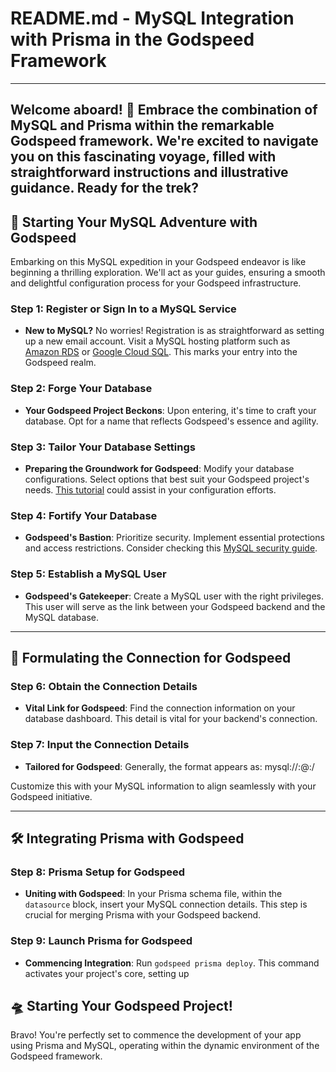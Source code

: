 # README.md - MySQL Integration with Prisma in the Godspeed Framework

---
Welcome aboard! 🚀 Embrace the combination of MySQL and Prisma within the remarkable Godspeed framework. We're excited to navigate you on this fascinating voyage, filled with straightforward instructions and illustrative guidance. Ready for the trek?
---

## 🌌 Starting Your MySQL Adventure with Godspeed

Embarking on this MySQL expedition in your Godspeed endeavor is like beginning a thrilling exploration. We'll act as your guides, ensuring a smooth and delightful configuration process for your Godspeed infrastructure.

### Step 1: Register or Sign In to a MySQL Service
- **New to MySQL?** No worries! Registration is as straightforward as setting up a new email account. Visit a MySQL hosting platform such as [Amazon RDS](https://aws.amazon.com/rds/mysql/) or [Google Cloud SQL](https://cloud.google.com/sql). This marks your entry into the Godspeed realm.

### Step 2: Forge Your Database
- **Your Godspeed Project Beckons**: Upon entering, it's time to craft your database. Opt for a name that reflects Godspeed's essence and agility.

### Step 3: Tailor Your Database Settings
- **Preparing the Groundwork for Godspeed**: Modify your database configurations. Select options that best suit your Godspeed project's needs. [This tutorial](https://dev.mysql.com/doc/refman/8.0/en/) could assist in your configuration efforts.

### Step 4: Fortify Your Database
- **Godspeed's Bastion**: Prioritize security. Implement essential protections and access restrictions. Consider checking this [MySQL security guide](https://dev.mysql.com/doc/mysql-security-excerpt/8.0/en/).

### Step 5: Establish a MySQL User
- **Godspeed's Gatekeeper**: Create a MySQL user with the right privileges. This user will serve as the link between your Godspeed backend and the MySQL database.

---

## 🔗 Formulating the Connection for Godspeed

### Step 6: Obtain the Connection Details
- **Vital Link for Godspeed**: Find the connection information on your database dashboard. This detail is vital for your backend's connection.

### Step 7: Input the Connection Details
- **Tailored for Godspeed**: Generally, the format appears as:
mysql://<username>:<password>@<hostname>:<port>/<dbname>

Customize this with your MySQL information to align seamlessly with your Godspeed initiative.

---

## 🛠 Integrating Prisma with Godspeed

### Step 8: Prisma Setup for Godspeed
- **Uniting with Godspeed**: In your Prisma schema file, within the `datasource` block, insert your MySQL connection details. This step is crucial for merging Prisma with your Godspeed backend.

### Step 9: Launch Prisma for Godspeed
- **Commencing Integration**: Run `godspeed prisma deploy`. This command activates your project's core, setting up

## 🛸 Starting Your Godspeed Project!
Bravo! You're perfectly set to commence the development of your app using Prisma and MySQL, operating within the dynamic environment of the Godspeed framework.
